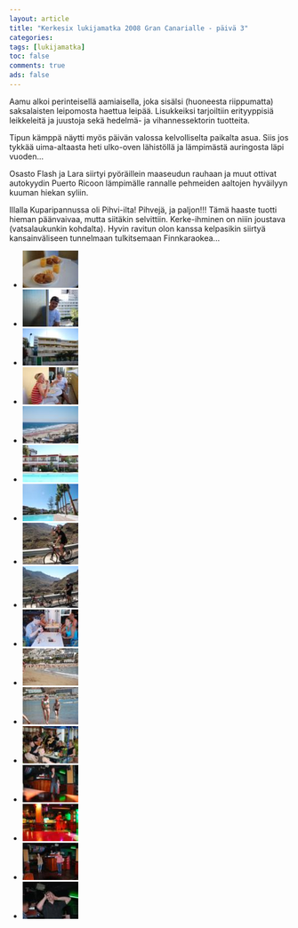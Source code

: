 ```yaml
---
layout: article 
title: "Kerkesix lukijamatka 2008 Gran Canarialle - päivä 3" 
categories: 
tags: [lukijamatka]
toc: false 
comments: true 
ads: false 
---
```


Aamu alkoi perinteisellä aamiaisella, joka sisälsi (huoneesta
riippumatta) saksalaisten leipomosta haettua leipää. Lisukkeiksi
tarjoiltiin erityyppisiä leikkeleitä ja juustoja sekä hedelmä- ja
vihannessektorin tuotteita.

Tipun kämppä näytti myös päivän valossa kelvolliselta paikalta asua.
Siis jos tykkää uima-altaasta heti ulko-oven lähistöllä ja lämpimästä
auringosta läpi vuoden...

Osasto Flash ja Lara siirtyi pyöräillein maaseudun rauhaan ja muut
ottivat autokyydin Puerto Ricoon lämpimälle rannalle pehmeiden aaltojen
hyväilyyn kuuman hiekan syliin.

Illalla Kuparipannussa oli Pihvi-ilta! Pihvejä, ja paljon!!! Tämä haaste
tuotti hieman päänvaivaa, mutta siitäkin selvittiin. Kerke-ihminen on
niiin joustava (vatsalaukunkin kohdalta). Hyvin ravitun olon kanssa
kelpasikin siirtyä kansainväliseen tunnelmaan tulkitsemaan
Finnkaraokea...

<div class="image-gallery" markdown="1">

-   [![](/images/kerkesix-lukijamatka-2008-paiva-3/Thumbnails/DSC_0355.JPG)](/images/kerkesix-lukijamatka-2008-paiva-3/DSC_0355.JPG)
-   [![](/images/kerkesix-lukijamatka-2008-paiva-3/Thumbnails/DSC_0356.JPG)](/images/kerkesix-lukijamatka-2008-paiva-3/DSC_0356.JPG)
-   [![](/images/kerkesix-lukijamatka-2008-paiva-3/Thumbnails/DSC_0365.JPG)](/images/kerkesix-lukijamatka-2008-paiva-3/DSC_0365.JPG)
-   [![](/images/kerkesix-lukijamatka-2008-paiva-3/Thumbnails/DSC_0371.JPG)](/images/kerkesix-lukijamatka-2008-paiva-3/DSC_0371.JPG)
-   [![](/images/kerkesix-lukijamatka-2008-paiva-3/Thumbnails/DSC_0379.JPG)](/images/kerkesix-lukijamatka-2008-paiva-3/DSC_0379.JPG)
-   [![](/images/kerkesix-lukijamatka-2008-paiva-3/Thumbnails/DSC_0385.JPG)](/images/kerkesix-lukijamatka-2008-paiva-3/DSC_0385.JPG)
-   [![](/images/kerkesix-lukijamatka-2008-paiva-3/Thumbnails/DSC_0388.JPG)](/images/kerkesix-lukijamatka-2008-paiva-3/DSC_0388.JPG)
-   [![](/images/kerkesix-lukijamatka-2008-paiva-3/Thumbnails/DSC_0402.JPG)](/images/kerkesix-lukijamatka-2008-paiva-3/DSC_0402.JPG)
-   [![](/images/kerkesix-lukijamatka-2008-paiva-3/Thumbnails/DSC_0403.JPG)](/images/kerkesix-lukijamatka-2008-paiva-3/DSC_0403.JPG)
-   [![](/images/kerkesix-lukijamatka-2008-paiva-3/Thumbnails/DSC_0404.JPG)](/images/kerkesix-lukijamatka-2008-paiva-3/DSC_0404.JPG)
-   [![](/images/kerkesix-lukijamatka-2008-paiva-3/Thumbnails/DSC_0417.JPG)](/images/kerkesix-lukijamatka-2008-paiva-3/DSC_0417.JPG)
-   [![](/images/kerkesix-lukijamatka-2008-paiva-3/Thumbnails/DSC_0423.JPG)](/images/kerkesix-lukijamatka-2008-paiva-3/DSC_0423.JPG)
-   [![](/images/kerkesix-lukijamatka-2008-paiva-3/Thumbnails/DSC_0464.JPG)](/images/kerkesix-lukijamatka-2008-paiva-3/DSC_0464.JPG)
-   [![](/images/kerkesix-lukijamatka-2008-paiva-3/Thumbnails/DSC_0487.JPG)](/images/kerkesix-lukijamatka-2008-paiva-3/DSC_0487.JPG)
-   [![](/images/kerkesix-lukijamatka-2008-paiva-3/Thumbnails/DSC_0491.JPG)](/images/kerkesix-lukijamatka-2008-paiva-3/DSC_0491.JPG)
-   [![](/images/kerkesix-lukijamatka-2008-paiva-3/Thumbnails/DSC_0494.JPG)](/images/kerkesix-lukijamatka-2008-paiva-3/DSC_0494.JPG)
-   [![](/images/kerkesix-lukijamatka-2008-paiva-3/Thumbnails/DSC_0508.JPG)](/images/kerkesix-lukijamatka-2008-paiva-3/DSC_0508.JPG)

</div>

